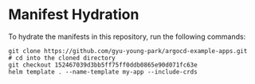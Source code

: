 # Manifest Hydration

To hydrate the manifests in this repository, run the following commands:

```shell
git clone https://github.com/gyu-young-park/argocd-example-apps.git
# cd into the cloned directory
git checkout 152467039d3bb5ff75ff0ddb0865e90d071fc63e
helm template . --name-template my-app --include-crds
```
